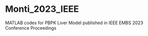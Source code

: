 # Monti_2023_IEEE
MATLAB codes for PBPK Liver Model published in IEEE EMBS 2023 Conference Proceedings
